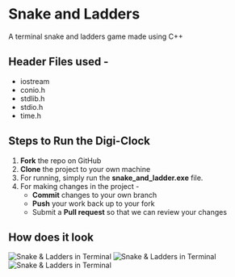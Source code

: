 # Snake and Ladders
A terminal snake and ladders game made using C++

## Header Files used -
- iostream
- conio.h
- stdlib.h
- stdio.h
- time.h

## Steps to Run the Digi-Clock
1. **Fork** the repo on GitHub
2. **Clone** the project to your own machine
3. For running, simply run the **snake_and_ladder.exe** file.
4. For making changes in the project -
   - **Commit** changes to your own branch
   - **Push** your work back up to your fork
   - Submit a **Pull request** so that we can review your changes

## How does it look 
![Snake & Ladders in Terminal](https://github.com/nayakastha/cpp-trial-projects/blob/master/snake-and-ladders/capture1.PNG)
![Snake & Ladders in Terminal](https://github.com/nayakastha/cpp-trial-projects/blob/master/snake-and-ladders/capture2.PNG)
![Snake & Ladders in Terminal](https://github.com/nayakastha/cpp-trial-projects/blob/master/snake-and-ladders/capture3.PNG)